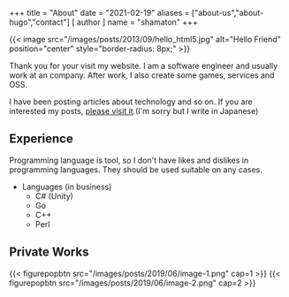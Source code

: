 +++
title = "About"
date = "2021-02-19"
aliases = ["about-us","about-hugo","contact"]
[ author ]
  name = "shamaton"
+++

{{< image src="/images/posts/2013/09/hello_html5.jpg" alt="Hello Friend" position="center" style="border-radius: 8px;" >}}

Thank you for your visit my website.
I am a software engineer and usually work at an company. After work, I also create some games, services and OSS.

I have been posting articles about technology and so on. If you are interested my posts, [please visit it](../posts).(I'm sorry but I write in Japanese) 

## Experience
Programming language is tool, so I don't have likes and dislikes in programming languages. They should be used suitable on any cases. 

* Languages (in business)
  * C# (Unity)
  * Go
  * C++
  * Perl
  
## Private Works

{{< figurepopbtn src="/images/posts/2019/06/image-1.png" cap=1 >}} 
{{< figurepopbtn src="/images/posts/2019/06/image-2.png" cap=2 >}}